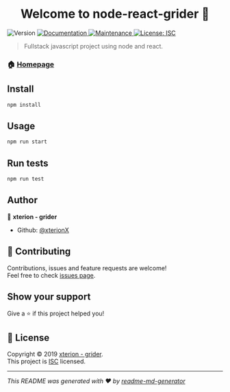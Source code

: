 <h1 align="center">Welcome to node-react-grider 👋</h1>
<p>
  <img alt="Version" src="https://img.shields.io/badge/version-1.0.0-blue.svg?cacheSeconds=2592000" />
  <a href="https://github.com/xterionX/node-react-grider#readme" target="_blank">
    <img alt="Documentation" src="https://img.shields.io/badge/documentation-yes-brightgreen.svg" />
  </a>
  <a href="https://github.com/xterionX/node-react-grider/graphs/commit-activity" target="_blank">
    <img alt="Maintenance" src="https://img.shields.io/badge/Maintained%3F-yes-green.svg" />
  </a>
  <a href="https://github.com/xterionX/node-react-grider/blob/master/LICENSE" target="_blank">
    <img alt="License: ISC" src="https://img.shields.io/github/license/xterionX/node-react-grider" />
  </a>
</p>

> Fullstack javascript project using node and react.

### 🏠 [Homepage](https://github.com/xterionX/node-react-grider#readme)

## Install

```sh
npm install
```

## Usage

```sh
npm run start
```

## Run tests

```sh
npm run test
```

## Author

👤 **xterion - grider**

* Github: [@xterionX](https://github.com/xterionX)

## 🤝 Contributing

Contributions, issues and feature requests are welcome!<br />Feel free to check [issues page](https://github.com/xterionX/node-react-grider/issues).

## Show your support

Give a ⭐️ if this project helped you!

## 📝 License

Copyright © 2019 [xterion - grider](https://github.com/xterionX).<br />
This project is [ISC](https://github.com/xterionX/node-react-grider/blob/master/LICENSE) licensed.

***
_This README was generated with ❤️ by [readme-md-generator](https://github.com/kefranabg/readme-md-generator)_